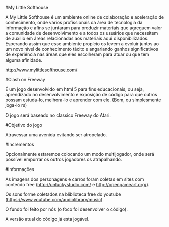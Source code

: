#My Little Softhouse

A My Little Softhouse é um ambiente online de colaboração e aceleração de conhecimento, onde vários profissionais da área de tecnologia da informação e afins se juntaram para produzir materiais que agreguem valor a comunidade de desenvolvimento e a todos os usuários que necessitem de auxilio em áreas relacionadas aos materiais aqui disponibilizados. Esperando assim que esse ambiente propício os levem a evoluir juntos ao um novo nível de conhecimento tácito e angariando ganhos significativos de experiência nas áreas que eles escolheram para atuar ou que tem alguma afinidade.

http://www.mylittlesofthouse.com/

#Clash on Freeway

É um jogo desenvolvido em html 5 para fins educacionais, ou seja, aprendizado no desenvolvimento e exposição de código para que outros possam estuda-lo, melhora-lo e aprender com ele. (Bom, ou simplesmente joga-lo rs)

O jogo será baseado no classico Freeway do Atari.

#Objetivo do jogo

Atravessar uma avenida evitando ser atropelado.

#Incrementos

Opcionalmente estaremos colocando um modo multijogador, onde será possível empurrar os outros jogadores os atrapalhando.

#Informações

As imagens dos personagens e carros foram coletas em sites com conteúdo free (http://unluckystudio.com/ e http://opengameart.org/).

Os sons forme coletados na bliblioteca free do youtube (https://www.youtube.com/audiolibrary/music).

O fundo foi feito por nós (o foco foi desenvolver o código).

A versão atual do código já esta jogável. 